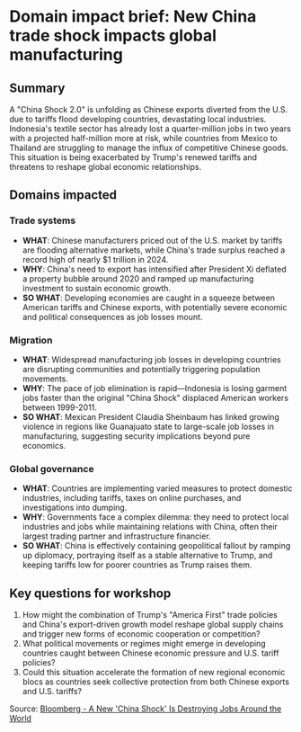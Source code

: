 # Domain impact brief: New China trade shock impacts global manufacturing

## Summary
A "China Shock 2.0" is unfolding as Chinese exports diverted from the U.S. due to tariffs flood developing countries, devastating local industries. Indonesia's textile sector has already lost a quarter-million jobs in two years with a projected half-million more at risk, while countries from Mexico to Thailand are struggling to manage the influx of competitive Chinese goods. This situation is being exacerbated by Trump's renewed tariffs and threatens to reshape global economic relationships.

## Domains impacted

### Trade systems
- **WHAT**: Chinese manufacturers priced out of the U.S. market by tariffs are flooding alternative markets, while China's trade surplus reached a record high of nearly $1 trillion in 2024.
- **WHY**: China's need to export has intensified after President Xi deflated a property bubble around 2020 and ramped up manufacturing investment to sustain economic growth.
- **SO WHAT**: Developing economies are caught in a squeeze between American tariffs and Chinese exports, with potentially severe economic and political consequences as job losses mount.

### Migration
- **WHAT**: Widespread manufacturing job losses in developing countries are disrupting communities and potentially triggering population movements.
- **WHY**: The pace of job elimination is rapid—Indonesia is losing garment jobs faster than the original "China Shock" displaced American workers between 1999-2011.
- **SO WHAT**: Mexican President Claudia Sheinbaum has linked growing violence in regions like Guanajuato state to large-scale job losses in manufacturing, suggesting security implications beyond pure economics.

### Global governance
- **WHAT**: Countries are implementing varied measures to protect domestic industries, including tariffs, taxes on online purchases, and investigations into dumping.
- **WHY**: Governments face a complex dilemma: they need to protect local industries and jobs while maintaining relations with China, often their largest trading partner and infrastructure financier.
- **SO WHAT**: China is effectively containing geopolitical fallout by ramping up diplomacy, portraying itself as a stable alternative to Trump, and keeping tariffs low for poorer countries as Trump raises them.

## Key questions for workshop
1. How might the combination of Trump's "America First" trade policies and China's export-driven growth model reshape global supply chains and trigger new forms of economic cooperation or competition?
2. What political movements or regimes might emerge in developing countries caught between Chinese economic pressure and U.S. tariff policies?
3. Could this situation accelerate the formation of new regional economic blocs as countries seek collective protection from both Chinese exports and U.S. tariffs?

Source: [Bloomberg - A New 'China Shock' Is Destroying Jobs Around the World](https://www.bloomberg.com/news/features/2025-03-19/trump-s-tariffs-send-fresh-wave-of-chinese-goods-to-global-markets)
